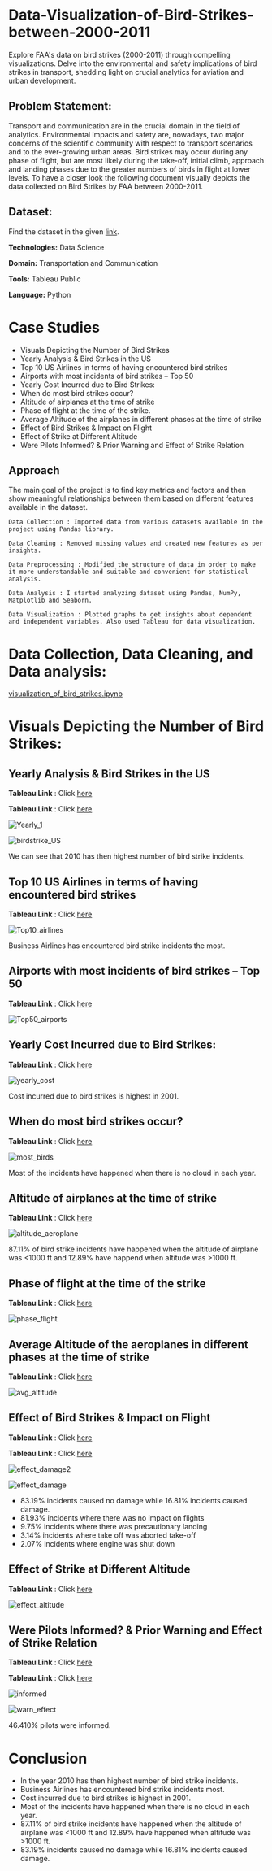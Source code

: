 # Data-Visualization-of-Bird-Strikes-between-2000-2011
Explore FAA's data on bird strikes (2000-2011) through compelling visualizations. Delve into the environmental and safety implications of bird strikes in transport, shedding light on crucial analytics for aviation and urban development.
## Problem Statement:
Transport and communication are in the crucial domain in the field of analytics. Environmental impacts and safety are, nowadays, two major concerns of the scientific community with respect to transport scenarios and to the ever-growing urban areas.
Bird strikes may occur during any phase of flight, but are most likely during the take-off, initial climb, approach and landing phases due to the greater numbers of birds in flight at lower levels. To have a closer look the following document visually depicts the data collected on Bird Strikes by FAA between 2000-2011.
## Dataset:
Find the dataset in the given [link](https://drive.google.com/drive/folders/1ricIW2UCenuLaER0fl4vMOMJ0z7ZTFQJ).

**Technologies:**  Data Science

**Domain:** Transportation and Communication

**Tools:** Tableau Public

**Language:** Python

# Case Studies
* Visuals Depicting the Number of Bird Strikes
* Yearly Analysis & Bird Strikes in the US
* Top 10 US Airlines in terms of having encountered bird strikes
* Airports with most incidents of bird strikes – Top 50
* Yearly Cost Incurred due to Bird Strikes:
* When do most bird strikes occur?
* Altitude of airplanes at the time of strike
* Phase of flight at the time of the strike.
* Average Altitude of the airplanes in different phases at the time of strike
* Effect of Bird Strikes & Impact on Flight
* Effect of Strike at Different Altitude
* Were Pilots Informed? & Prior Warning and Effect of Strike Relation

## Approach
The main goal of the project is to find key metrics and factors and then show meaningful relationships between them based on different features available in the dataset.
```
Data Collection : Imported data from various datasets available in the project using Pandas library. 

Data Cleaning : Removed missing values and created new features as per insights. 

Data Preprocessing : Modified the structure of data in order to make it more understandable and suitable and convenient for statistical analysis. 

Data Analysis : I started analyzing dataset using Pandas, NumPy, Matplotlib and Seaborn. 

Data Visualization : Plotted graphs to get insights about dependent and independent variables. Also used Tableau for data visualization.
```
# Data Collection, Data Cleaning, and Data analysis:
[visualization_of_bird_strikes.ipynb](https://colab.research.google.com/drive/1dcsmN94edi0mEKEQKzBRaqgPm-fXqjz5?usp=sharing)

# Visuals Depicting the Number of Bird Strikes:
## Yearly Analysis & Bird Strikes in the US

**Tableau Link** : Click [here](https://public.tableau.com/views/yearly_1/Yearly_1?:language=en-US&:sid=&:display_count=n&:origin=viz_share_link)

**Tableau Link** : Click [here](https://public.tableau.com/views/birdstrike_US/birdstrike_US?:language=en-US&:sid=&:display_count=n&:origin=viz_share_link)

![Yearly_1](https://github.com/Swagatika-Meher/Data-Visualization-of-Bird-Strikes-between-2000-2011/assets/114692581/90b4bbc2-f33e-4992-b928-ef5f0d785c8b)

![birdstrike_US](https://github.com/Swagatika-Meher/Data-Visualization-of-Bird-Strikes-between-2000-2011/assets/114692581/48e37d0e-8c3b-49ee-a016-6b0c96068084)

We can see that 2010 has then highest number of bird strike incidents.

## Top 10 US Airlines in terms of having encountered bird strikes
**Tableau Link** : Click [here](https://public.tableau.com/views/top10_airlines/Top10_airlines?:language=en-US&:sid=&:display_count=n&:origin=viz_share_link)

![Top10_airlines](https://github.com/Swagatika-Meher/Data-Visualization-of-Bird-Strikes-between-2000-2011/assets/114692581/17c703e1-6513-481f-8eda-a5221ae387f3)

Business Airlines has encountered bird strike incidents the most.

## Airports with most incidents of bird strikes – Top 50
**Tableau Link** : Click [here](https://public.tableau.com/views/top50_airports/Top50_airports?:language=en-US&:sid=&:display_count=n&:origin=viz_share_link)

![Top50_airports](https://github.com/Swagatika-Meher/Data-Visualization-of-Bird-Strikes-between-2000-2011/assets/114692581/122f93d0-d1d6-41b6-bba7-ef3cd7cd318f)

## Yearly Cost Incurred due to Bird Strikes:
**Tableau Link** : Click [here](https://public.tableau.com/views/yearly_cost/yearly_cost?:language=en-US&:sid=&:display_count=n&:origin=viz_share_link)

![yearly_cost](https://github.com/Swagatika-Meher/Data-Visualization-of-Bird-Strikes-between-2000-2011/assets/114692581/dc75cd28-47dd-44e8-a9ed-6160a4b9c323)

Cost incurred due to bird strikes is highest in 2001.

## When do most bird strikes occur?
**Tableau Link** : Click [here](https://public.tableau.com/views/most_birdstriks/most_birds?:language=en-US&:sid=&:display_count=n&:origin=viz_share_link)

![most_birds](https://github.com/Swagatika-Meher/Data-Visualization-of-Bird-Strikes-between-2000-2011/assets/114692581/ac1d188e-289d-4ade-8bc0-8e47557408c8)

Most of the incidents have happened when there is no cloud in each year.

## Altitude of airplanes at the time of strike
**Tableau Link** : Click [here](https://public.tableau.com/views/altitude_aeroplanes/altitude_aeroplane?:language=en-US&:sid=&:display_count=n&:origin=viz_share_link)

![altitude_aeroplane](https://github.com/Swagatika-Meher/Data-Visualization-of-Bird-Strikes-between-2000-2011/assets/114692581/2f408d7e-5644-462d-be50-5e5bb037803a)

87.11% of bird strike incidents have happened when the altitude of airplane was <1000 ft and 12.89% have happend when altitude was >1000 ft.

## Phase of flight at the time of the strike
**Tableau Link** : Click [here](https://public.tableau.com/views/phase_flight/phase_flight?:language=en-US&:sid=&:display_count=n&:origin=viz_share_link)

![phase_flight](https://github.com/Swagatika-Meher/Data-Visualization-of-Bird-Strikes-between-2000-2011/assets/114692581/e28e230f-ac3b-4f52-ad9b-24de4a51d287)

## Average Altitude of the aeroplanes in different phases at the time of strike
**Tableau Link** : Click [here](https://public.tableau.com/views/avg_altitude/avg_altitude?:language=en-US&:sid=&:display_count=n&:origin=viz_share_link)

![avg_altitude](https://github.com/Swagatika-Meher/Data-Visualization-of-Bird-Strikes-between-2000-2011/assets/114692581/a6a86115-75d4-4a74-a203-9e0648a777e7)

## Effect of Bird Strikes & Impact on Flight
**Tableau Link** : Click [here](https://public.tableau.com/views/effect_damage2/effect_damage2?:language=en-US&:sid=&:display_count=n&:origin=viz_share_link)

**Tableau Link** : Click [here](https://public.tableau.com/views/effect_damage/effect_damage?:language=en-US&:sid=&:display_count=n&:origin=viz_share_link)

![effect_damage2](https://github.com/Swagatika-Meher/Data-Visualization-of-Bird-Strikes-between-2000-2011/assets/114692581/45262cb5-4174-490d-a44b-ffb25b4cfc3e)

![effect_damage](https://github.com/Swagatika-Meher/Data-Visualization-of-Bird-Strikes-between-2000-2011/assets/114692581/257a7290-e9fb-4ea7-afd1-613cb2f11e97)

* 83.19% incidents caused no damage while 16.81% incidents caused damage.
* 81.93% incidents where there was no impact on flights
* 9.75% incidents where there was precautionary landing
* 3.14% incidents where take off was aborted take-off
* 2.07% incidents where engine was shut down

## Effect of Strike at Different Altitude
**Tableau Link** : Click [here](https://public.tableau.com/views/effect_altitude/effect_altitude?:language=en-US&:sid=&:display_count=n&:origin=viz_share_link)

![effect_altitude](https://github.com/Swagatika-Meher/Data-Visualization-of-Bird-Strikes-between-2000-2011/assets/114692581/3348becc-68e4-4489-b1cc-5cdb37c584b0)

## Were Pilots Informed? & Prior Warning and Effect of Strike Relation
**Tableau Link** : Click [here](https://public.tableau.com/views/pilot_informed/informed?:language=en-US&:sid=&:display_count=n&:origin=viz_share_link)

**Tableau Link** : Click [here](https://public.tableau.com/views/warn_effect/warn_effect?:language=en-US&:sid=&:display_count=n&:origin=viz_share_link)

![informed](https://github.com/Swagatika-Meher/Data-Visualization-of-Bird-Strikes-between-2000-2011/assets/114692581/e74b3ff8-8be7-4ba1-a4ab-fc2b99b75a96)

![warn_effect](https://github.com/Swagatika-Meher/Data-Visualization-of-Bird-Strikes-between-2000-2011/assets/114692581/6eacafac-88c2-42b4-a111-f2cb42f0a7df)

46.410% pilots were informed.

# Conclusion
* In the year 2010 has then highest number of bird strike incidents.
* Business Airlines has encountered bird strike incidents most.
* Cost incurred due to bird strikes is highest in 2001.
* Most of the incidents have happened when there is no cloud in each year.
* 87.11% of bird strike incidents have happened when the altitude of airplane was <1000 ft and 12.89% have happened when altitude was >1000 ft.
* 83.19% incidents caused no damage while 16.81% incidents caused damage.






















